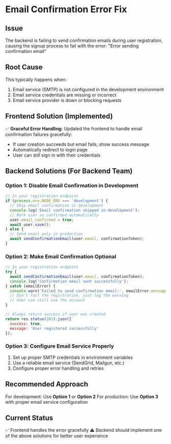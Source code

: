 # Email Confirmation Error Fix

## Issue
The backend is failing to send confirmation emails during user registration, causing the signup process to fail with the error: "Error sending confirmation email"

## Root Cause
This typically happens when:
1. Email service (SMTP) is not configured in the development environment
2. Email service credentials are missing or incorrect
3. Email service provider is down or blocking requests

## Frontend Solution (Implemented)
✅ **Graceful Error Handling**: Updated the frontend to handle email confirmation failures gracefully:
- If user creation succeeds but email fails, show success message
- Automatically redirect to login page
- User can still sign in with their credentials

## Backend Solutions (For Backend Team)

### Option 1: Disable Email Confirmation in Development
```javascript
// In your registration endpoint
if (process.env.NODE_ENV === 'development') {
  // Skip email confirmation in development
  console.log('Email confirmation skipped in development');
  // Mark user as confirmed automatically
  user.email_confirmed = true;
  await user.save();
} else {
  // Send email only in production
  await sendConfirmationEmail(user.email, confirmationToken);
}
```

### Option 2: Make Email Confirmation Optional
```javascript
// In your registration endpoint
try {
  await sendConfirmationEmail(user.email, confirmationToken);
  console.log('Confirmation email sent successfully');
} catch (emailError) {
  console.warn('Failed to send confirmation email:', emailError.message);
  // Don't fail the registration, just log the warning
  // User can still use the account
}

// Always return success if user was created
return res.status(201).json({
  success: true,
  message: 'User registered successfully'
});
```

### Option 3: Configure Email Service Properly
1. Set up proper SMTP credentials in environment variables
2. Use a reliable email service (SendGrid, Mailgun, etc.)
3. Configure proper error handling and retries

## Recommended Approach
For development: Use **Option 1** or **Option 2**
For production: Use **Option 3** with proper email service configuration

## Current Status
✅ Frontend handles the error gracefully
⚠️ Backend should implement one of the above solutions for better user experience

